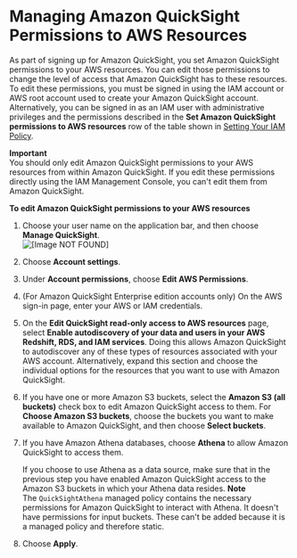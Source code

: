 # Managing Amazon QuickSight Permissions to AWS Resources<a name="managing-permissions"></a>

As part of signing up for Amazon QuickSight, you set Amazon QuickSight permissions to your AWS resources\. You can edit those permissions to change the level of access that Amazon QuickSight has to these resources\. To edit these permissions, you must be signed in using the IAM account or AWS root account used to create your Amazon QuickSight account\. Alternatively, you can be signed in as an IAM user with administrative privileges and the permissions described in the **Set Amazon QuickSight permissions to AWS resources** row of the table shown in [Setting Your IAM Policy](set-iam-policy.md)\. 

**Important**  
You should only edit Amazon QuickSight permissions to your AWS resources from within Amazon QuickSight\. If you edit these permissions directly using the IAM Management Console, you can't edit them from Amazon QuickSight\. 

**To edit Amazon QuickSight permissions to your AWS resources**

1. Choose your user name on the application bar, and then choose **Manage QuickSight**\.  
![\[Image NOT FOUND\]](http://docs.aws.amazon.com/quicksight/latest/user/images/admin-menu.png)

1. Choose **Account settings**\.

1. Under **Account permissions**, choose **Edit AWS Permissions**\.

1. \(For Amazon QuickSight Enterprise edition accounts only\) On the AWS sign\-in page, enter your AWS or IAM credentials\.

1. On the **Edit QuickSight read\-only access to AWS resources** page, select **Enable autodiscovery of your data and users in your AWS Redshift, RDS, and IAM services**\. Doing this allows Amazon QuickSight to autodiscover any of these types of resources associated with your AWS account\. Alternatively, expand this section and choose the individual options for the resources that you want to use with Amazon QuickSight\.

1. If you have one or more Amazon S3 buckets, select the **Amazon S3 \(all buckets\)** check box to edit Amazon QuickSight access to them\. For **Choose Amazon S3 buckets**, choose the buckets you want to make available to Amazon QuickSight, and then choose **Select buckets**\.

1. If you have Amazon Athena databases, choose **Athena** to allow Amazon QuickSight to access them\.

   If you choose to use Athena as a data source, make sure that in the previous step you have enabled Amazon QuickSight access to the Amazon S3 buckets in which your Athena data resides\.
**Note**  
The `QuickSightAthena` managed policy contains the necessary permissions for Amazon QuickSight to interact with Athena\. It doesn't have permissions for input buckets\. These can't be added because it is a managed policy and therefore static\. 

1. Choose **Apply**\.